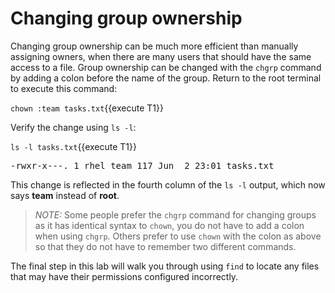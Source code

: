 # Changing group ownership

Changing group ownership can be much more efficient than manually assigning owners,
when there are many users that should have the same access to a file.
Group ownership can be changed with the `chgrp` command by adding a colon before
the name of the group. Return to the root terminal to execute this command:

`chown :team tasks.txt`{{execute T1}}

Verify the change using `ls -l`:

`ls -l tasks.txt`{{execute T1}}

<pre class=file>
-rwxr-x---. 1 rhel team 117 Jun  2 23:01 tasks.txt
</pre>

This change is reflected in the fourth column of the `ls -l` output,
which now says __team__ instead of __root__.

>_NOTE:_ Some people prefer the `chgrp` command for changing groups as it has
identical syntax to `chown`, you do not have to add a colon when using `chgrp`.
Others prefer to use `chown` with the colon as above
so that they do not have to remember two different commands.

The final step in this lab will walk you through using `find` to locate any
files that may have their permissions configured incorrectly.
